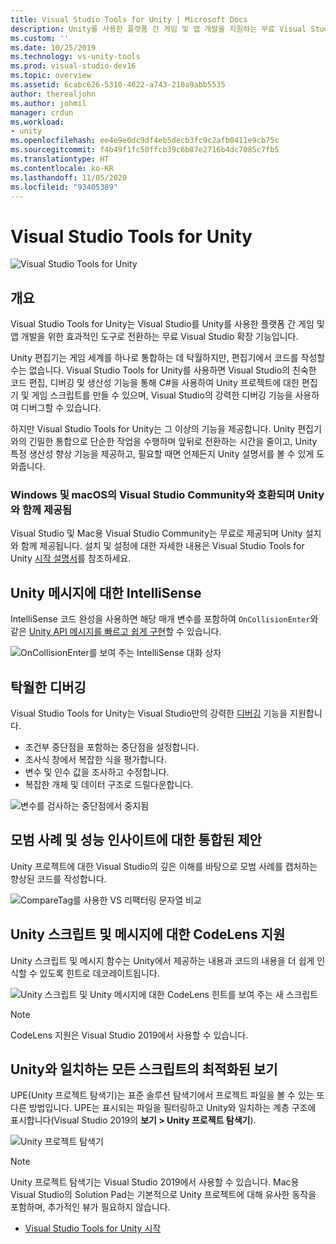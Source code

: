 ```yaml
---
title: Visual Studio Tools for Unity | Microsoft Docs
description: Unity를 사용한 플랫폼 간 게임 및 앱 개발을 지원하는 무료 Visual Studio 확장 기능인 Visual Studio Tools for Unity의 개요를 확인합니다.
ms.custom: ''
ms.date: 10/25/2019
ms.technology: vs-unity-tools
ms.prod: visual-studio-dev16
ms.topic: overview
ms.assetid: 6cabc626-5310-4622-a743-210a9abb5535
author: therealjohn
ms.author: johmil
manager: crdun
ms.workload:
- unity
ms.openlocfilehash: ee4e9e0dc9df4eb5decb3fc9c2afb0411e9cb75c
ms.sourcegitcommit: f4b49f1fc50ffcb39c6b87e2716b4dc7085c7fb5
ms.translationtype: HT
ms.contentlocale: ko-KR
ms.lasthandoff: 11/05/2020
ms.locfileid: "93405389"
---
```

# <a name="visual-studio-tools-for-unity"></a>Visual Studio Tools for Unity
![Visual Studio Tools for Unity](../media/hero.png)

## <a name="overview"></a>개요
Visual Studio Tools for Unity는 Visual Studio를 Unity를 사용한 플랫폼 간 게임 및 앱 개발을 위한 효과적인 도구로 전환하는 무료 Visual Studio 확장 기능입니다.

Unity 편집기는 게임 세계를 하나로 통합하는 데 탁월하지만, 편집기에서 코드를 작성할 수는 없습니다. Visual Studio Tools for Unity를 사용하면 Visual Studio의 친숙한 코드 편집, 디버깅 및 생산성 기능을 통해 C#을 사용하여 Unity 프로젝트에 대한 편집기 및 게임 스크립트를 만들 수 있으며, Visual Studio의 강력한 디버깅 기능을 사용하여 디버그할 수 있습니다.

하지만 Visual Studio Tools for Unity는 그 이상의 기능을 제공합니다. Unity 편집기와의 긴밀한 통합으로 단순한 작업을 수행하며 앞뒤로 전환하는 시간을 줄이고, Unity 특정 생산성 향상 기능을 제공하고, 필요할 때면 언제든지 Unity 설명서를 볼 수 있게 도와줍니다.

### <a name="compatible-with-visual-studio-community-on-windows-and-macos-and-bundled-with-unity"></a>Windows 및 macOS의 Visual Studio Community와 호환되며 Unity와 함께 제공됨
Visual Studio 및 Mac용 Visual Studio Community는 무료로 제공되며 Unity 설치와 함께 제공됩니다. 설치 및 설정에 대한 자세한 내용은 Visual Studio Tools for Unity [시작 설명서](getting-started-with-visual-studio-tools-for-unity.md)를 참조하세요.

## <a name="intellisense-for-unity-messages"></a>Unity 메시지에 대한 IntelliSense
IntelliSense 코드 완성을 사용하면 해당 매개 변수를 포함하여 `OnCollisionEnter`와 같은 [Unity API 메시지를 빠르고 쉽게 구현](using-visual-studio-tools-for-unity.md#intellisense-for-unity-api-messages)할 수 있습니다.

![OnCollisionEnter를 보여 주는 IntelliSense 대화 상자](../media/vs/intellisense-example.png)

## <a name="superior-debugging"></a>탁월한 디버깅
Visual Studio Tools for Unity는 Visual Studio만의 강력한 [디버깅](using-visual-studio-tools-for-unity.md#unity-debugging) 기능을 지원합니다.

* 조건부 중단점을 포함하는 중단점을 설정합니다.
* 조사식 창에서 복잡한 식을 평가합니다.
* 변수 및 인수 값을 조사하고 수정합니다.
* 복잡한 개체 및 데이터 구조로 드릴다운합니다.

![변수를 검사하는 중단점에서 중지됨](../media/vs/debugging-inspecting.png)

## <a name="integrated-suggestions-for-best-practices-and-performance-insights"></a>모범 사례 및 성능 인사이트에 대한 통합된 제안
Unity 프로젝트에 대한 Visual Studio의 깊은 이해를 바탕으로 모범 사례를 캡처하는 향상된 코드를 작성합니다.

![CompareTag를 사용한 VS 리팩터링 문자열 비교](../media/vs/unity-diagnostics.png)

## <a name="codelens-support-for-unity-scripts-and-messages"></a>Unity 스크립트 및 메시지에 대한 CodeLens 지원
Unity 스크립트 및 메시지 함수는 Unity에서 제공하는 내용과 코드의 내용을 더 쉽게 인식할 수 있도록 힌트로 데코레이트됩니다.

 ![Unity 스크립트 및 Unity 메시지에 대한 CodeLens 힌트를 보여 주는 새 스크립트](../media/vs/codelens-support.png)

> [!NOTE]
> CodeLens 지원은 Visual Studio 2019에서 사용할 수 있습니다.

## <a name="optimized-view-of-all-your-scripts-to-match-unity"></a>Unity와 일치하는 모든 스크립트의 최적화된 보기
UPE(Unity 프로젝트 탐색기)는 표준 솔루션 탐색기에서 프로젝트 파일을 볼 수 있는 또 다른 방법입니다. UPE는 표시되는 파일을 필터링하고 Unity와 일치하는 계층 구조에 표시합니다(Visual Studio 2019의 **보기 > Unity 프로젝트 탐색기**).

![Unity 프로젝트 탐색기](../media/vs/unity-project-explorer.png)

> [!NOTE]
> Unity 프로젝트 탐색기는 Visual Studio 2019에서 사용할 수 있습니다. Mac용 Visual Studio의 Solution Pad는 기본적으로 Unity 프로젝트에 대해 유사한 동작을 포함하며, 추가적인 뷰가 필요하지 않습니다.

* [Visual Studio Tools for Unity 시작](getting-started-with-visual-studio-tools-for-unity.md)
